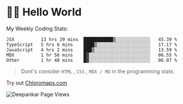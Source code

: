 # 👋🏽 Hello World 

<!--![Deepankar's github stats](https://github-readme-stats.vercel.app/api?username=Deep-Codes&count_private=true&show_icons=true&theme=radical)-->
My Weekly Coding Stats:

<!--START_SECTION:waka-->
```text
JSX          13 hrs 29 mins  ███████████▒░░░░░░░░░░░░░   45.39 % 
TypeScript   5 hrs 6 mins    ████▒░░░░░░░░░░░░░░░░░░░░   17.17 % 
JavaScript   4 hrs 2 mins    ███▒░░░░░░░░░░░░░░░░░░░░░   13.59 % 
MDX          1 hr 56 mins    █▓░░░░░░░░░░░░░░░░░░░░░░░   06.55 % 
Other        1 hr 48 mins    █▓░░░░░░░░░░░░░░░░░░░░░░░   06.07 % 
```
<!--END_SECTION:waka-->

> Dont's consider `HTML` , `CSS` , `MDX / MD` in the programming stats.

Try out [Chloromaps.com](https://www.chloromaps.com/)

<p align="left"> <img src="https://komarev.com/ghpvc/?username=Deep-Codes&label=Views&color=blue&style=plastic" alt="Deepankar Page Views" /> </p>
